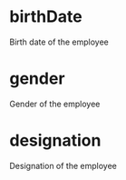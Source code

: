 # birthDate

Birth date of the employee

# gender

Gender of the employee

# designation

Designation of the employee
